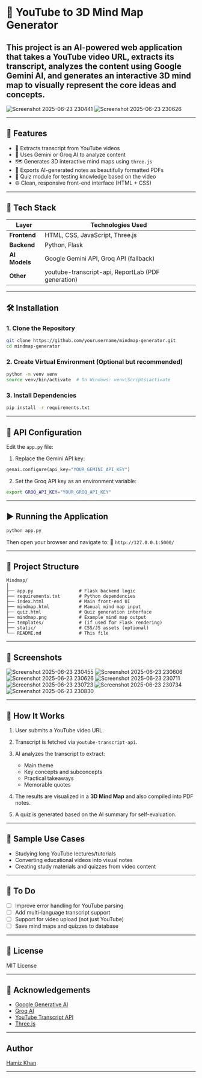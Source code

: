 

# 🧠 YouTube to 3D Mind Map Generator

This project is an AI-powered web application that takes a YouTube video URL, extracts its transcript, analyzes the content using **Google Gemini AI**, and generates an interactive **3D mind map** to visually represent the core ideas and concepts.
---
![Screenshot 2025-06-23 230441](https://github.com/user-attachments/assets/04e76195-c716-4031-9f7a-d4628df7e76a)
![Screenshot 2025-06-23 230626](https://github.com/user-attachments/assets/f08b1b4a-40e0-4940-8091-e17a439dae76)

---
## 🚀 Features

- 🎥 Extracts transcript from YouTube videos
- 🤖 Uses Gemini or Groq AI to analyze content
- 🗺 Generates 3D interactive mind maps using `three.js`
- 📄 Exports AI-generated notes as beautifully formatted PDFs
- 🧪 Quiz module for testing knowledge based on the video
- 🌐 Clean, responsive front-end interface (HTML + CSS)

---

## 🧰 Tech Stack

| Layer       | Technologies Used                                  |
|-------------|-----------------------------------------------------|
| **Frontend**| HTML, CSS, JavaScript, Three.js                     |
| **Backend** | Python, Flask                                       |
| **AI Models**| Google Gemini API, Groq API (fallback)            |
| **Other**   | youtube-transcript-api, ReportLab (PDF generation) |

---

## 🛠 Installation

### 1. Clone the Repository
```bash
git clone https://github.com/yourusername/mindmap-generator.git
cd mindmap-generator
````

### 2. Create Virtual Environment (Optional but recommended)

```bash
python -m venv venv
source venv/bin/activate  # On Windows: venv\Scripts\activate
```

### 3. Install Dependencies

```bash
pip install -r requirements.txt
```

---

## 🔐 API Configuration

Edit the `app.py` file:

1. Replace the Gemini API key:

```python
genai.configure(api_key="YOUR_GEMINI_API_KEY")
```

2. Set the Groq API key as an environment variable:

```bash
export GROQ_API_KEY="YOUR_GROQ_API_KEY"
```

---

## ▶️ Running the Application

```bash
python app.py
```

Then open your browser and navigate to:
📍 `http://127.0.0.1:5000/`

---

## 📂 Project Structure

```
Mindmap/
│
├── app.py                 # Flask backend logic
├── requirements.txt       # Python dependencies
├── index.html             # Main front-end UI
├── mindmap.html           # Manual mind map input
├── quiz.html              # Quiz generation interface
├── mindmap.png            # Example mind map output
├── templates/             # (if used for Flask rendering)
├── static/                # CSS/JS assets (optional)
└── README.md              # This file
```

---

## 📸 Screenshots
![Screenshot 2025-06-23 230455](https://github.com/user-attachments/assets/c2649311-00d4-4c9d-a62d-bcc5356a0839)
![Screenshot 2025-06-23 230606](https://github.com/user-attachments/assets/191aee00-3cb7-4068-a44e-9c4ebeed4f74)
![Screenshot 2025-06-23 230626](https://github.com/user-attachments/assets/2e4a7623-cf87-45d1-a366-62d05ffc5380)
![Screenshot 2025-06-23 230711](https://github.com/user-attachments/assets/d170caa4-24f9-4694-a00c-1f0002ebfd98)
![Screenshot 2025-06-23 230723](https://github.com/user-attachments/assets/3b4e6507-97eb-4624-889d-342c4ae9c32c)
![Screenshot 2025-06-23 230734](https://github.com/user-attachments/assets/2f4ef3cc-29e0-453d-8798-8ddf6a470c97)
![Screenshot 2025-06-23 230830](https://github.com/user-attachments/assets/94106491-a077-43f1-910e-f75954824135)

---

## 🧠 How It Works

1. User submits a YouTube video URL.
2. Transcript is fetched via `youtube-transcript-api`.
3. AI analyzes the transcript to extract:

   * Main theme
   * Key concepts and subconcepts
   * Practical takeaways
   * Memorable quotes
4. The results are visualized in a **3D Mind Map** and also compiled into PDF notes.
5. A quiz is generated based on the AI summary for self-evaluation.

---

## 🧪 Sample Use Cases

* Studying long YouTube lectures/tutorials
* Converting educational videos into visual notes
* Creating study materials and quizzes from video content

---

## 📌 To Do

* [ ] Improve error handling for YouTube parsing
* [ ] Add multi-language transcript support
* [ ] Support for video upload (not just YouTube)
* [ ] Save mind maps and quizzes to database

---

## 📄 License

MIT License

---

## 🙌 Acknowledgements

* [Google Generative AI](https://ai.google.dev/)
* [Groq AI](https://console.groq.com/)
* [YouTube Transcript API](https://pypi.org/project/youtube-transcript-api/)
* [Three.js](https://threejs.org/)
---
## Author
[Hamiz Khan](https://github.com/Hamizkhan08)

---

